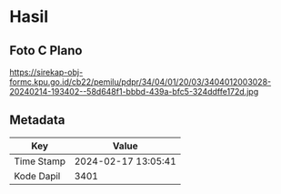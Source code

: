 # Hasil

## Foto C Plano

https://sirekap-obj-formc.kpu.go.id/cb22/pemilu/pdpr/34/04/01/20/03/3404012003028-20240214-193402--58d648f1-bbbd-439a-bfc5-324ddffe172d.jpg


## Metadata

| Key        | Value               |
| ---------- | ------------------- |
| Time Stamp | 2024-02-17 13:05:41 |
| Kode Dapil | 3401                |



